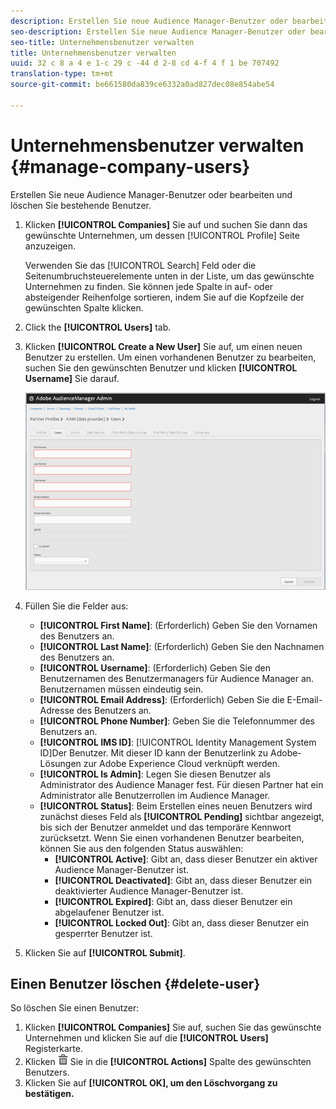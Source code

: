 ```yaml
---
description: Erstellen Sie neue Audience Manager-Benutzer oder bearbeiten und löschen Sie bestehende Benutzer.
seo-description: Erstellen Sie neue Audience Manager-Benutzer oder bearbeiten und löschen Sie bestehende Benutzer.
seo-title: Unternehmensbenutzer verwalten
title: Unternehmensbenutzer verwalten
uuid: 32 c 8 a 4 e 1-c 29 c -44 d 2-8 cd 4-f 4 f 1 be 707492
translation-type: tm+mt
source-git-commit: be661580da839ce6332a0ad827dec08e854abe54

---
```



# Unternehmensbenutzer verwalten {#manage-company-users}

Erstellen Sie neue Audience Manager-Benutzer oder bearbeiten und löschen Sie bestehende Benutzer.

<!-- t_manage_company_users.xml -->

1. Klicken **[!UICONTROL Companies]** Sie auf und suchen Sie dann das gewünschte Unternehmen, um dessen [!UICONTROL Profile] Seite anzuzeigen.

   Verwenden Sie das [!UICONTROL Search] Feld oder die Seitenumbruchsteuerelemente unten in der Liste, um das gewünschte Unternehmen zu finden. Sie können jede Spalte in auf- oder absteigender Reihenfolge sortieren, indem Sie auf die Kopfzeile der gewünschten Spalte klicken.
1. Click the **[!UICONTROL Users]** tab.
1. Klicken **[!UICONTROL Create a New User]** Sie auf, um einen neuen Benutzer zu erstellen. Um einen vorhandenen Benutzer zu bearbeiten, suchen Sie den gewünschten Benutzer und klicken **[!UICONTROL Username]** Sie darauf.

   ![](assets/users.png)

1. Füllen Sie die Felder aus:

   * **[!UICONTROL First Name]**: (Erforderlich) Geben Sie den Vornamen des Benutzers an.
   * **[!UICONTROL Last Name]**: (Erforderlich) Geben Sie den Nachnamen des Benutzers an.
   * **[!UICONTROL Username]**: (Erforderlich) Geben Sie den Benutzernamen des Benutzermanagers für Audience Manager an. Benutzernamen müssen eindeutig sein.
   * **[!UICONTROL Email Address]**: (Erforderlich) Geben Sie die E-Email-Adresse des Benutzers an.
   * **[!UICONTROL Phone Number]**: Geben Sie die Telefonnummer des Benutzers an.
   * **[!UICONTROL IMS ID]**: [!UICONTROL Identity Management System ID]Der Benutzer. Mit dieser ID kann der Benutzerlink zu Adobe-Lösungen zur Adobe Experience Cloud verknüpft werden.
   * **[!UICONTROL Is Admin]**: Legen Sie diesen Benutzer als Administrator des Audience Manager fest. Für diesen Partner hat ein Administrator alle Benutzerrollen im Audience Manager.
   * **[!UICONTROL Status]**: Beim Erstellen eines neuen Benutzers wird zunächst dieses Feld als **[!UICONTROL Pending]** sichtbar angezeigt, bis sich der Benutzer anmeldet und das temporäre Kennwort zurücksetzt. Wenn Sie einen vorhandenen Benutzer bearbeiten, können Sie aus den folgenden Status auswählen:
      * **[!UICONTROL Active]**: Gibt an, dass dieser Benutzer ein aktiver Audience Manager-Benutzer ist.
      * **[!UICONTROL Deactivated]**: Gibt an, dass dieser Benutzer ein deaktivierter Audience Manager-Benutzer ist.
      * **[!UICONTROL Expired]**: Gibt an, dass dieser Benutzer ein abgelaufener Benutzer ist.
      * **[!UICONTROL Locked Out]**: Gibt an, dass dieser Benutzer ein gesperrter Benutzer ist.

1. Klicken Sie auf **[!UICONTROL Submit]**.

## Einen Benutzer löschen {#delete-user}

So löschen Sie einen Benutzer:

1. Klicken **[!UICONTROL Companies]** Sie auf, suchen Sie das gewünschte Unternehmen und klicken Sie auf die **[!UICONTROL Users]** Registerkarte.
1. Klicken ![](assets/icon_delete.png) Sie in die **[!UICONTROL Actions]** Spalte des gewünschten Benutzers.
1. Klicken Sie auf **[!UICONTROL OK], um den Löschvorgang zu bestätigen.**